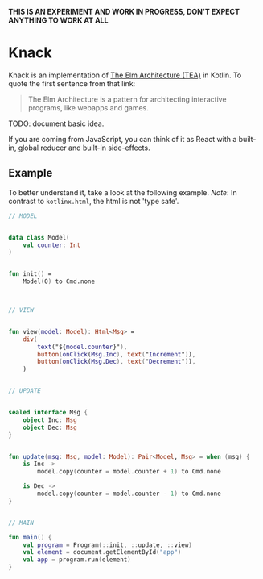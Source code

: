 **THIS IS AN EXPERIMENT AND WORK IN PROGRESS, DON'T EXPECT ANYTHING TO WORK AT ALL**

# Knack

Knack is an implementation of [The Elm Architecture (TEA)][tea] in
Kotlin. To quote the first sentence from that link:

> The Elm Architecture is a pattern for architecting interactive
> programs, like webapps and games.

TODO: document basic idea.

If you are coming from JavaScript, you can think of it as React with
a built-in, global reducer and built-in side-effects.



## Example

To better understand it, take a look at the following example. *Note*:
In contrast to `kotlinx.html`, the html is not 'type safe'.


```kotlin
// MODEL


data class Model(
    val counter: Int
)


fun init() = 
    Model(0) to Cmd.none



// VIEW


fun view(model: Model): Html<Msg> = 
    div(
        text("${model.counter}"),
        button(onClick(Msg.Inc), text("Increment")),
        button(onClick(Msg.Dec), text("Decrement")),
    )


// UPDATE


sealed interface Msg {
    object Inc: Msg
    object Dec: Msg
}


fun update(msg: Msg, model: Model): Pair<Model, Msg> = when (msg) {
    is Inc -> 
        model.copy(counter = model.counter + 1) to Cmd.none

    is Dec -> 
        model.copy(counter = model.counter - 1) to Cmd.none
}


// MAIN

fun main() {
    val program = Program(::init, ::update, ::view)
    val element = document.getElementById("app")
    val app = program.run(element)
}
```


[tea]: https://guide.elm-lang.org/architecture/
